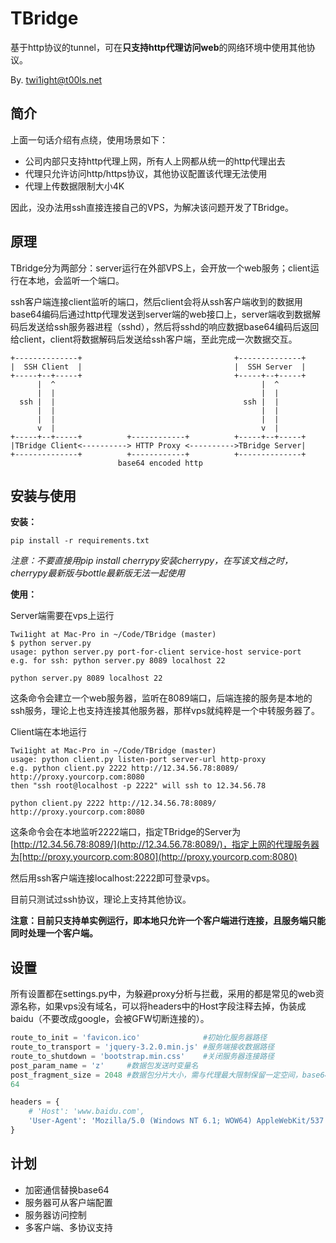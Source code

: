 # TBridge

基于http协议的tunnel，可在**只支持http代理访问web**的网络环境中使用其他协议。

By. [twi1ight@t00ls.net](mailto:twi1ight@t00ls.net)

## 简介

上面一句话介绍有点绕，使用场景如下：

- 公司内部只支持http代理上网，所有人上网都从统一的http代理出去
- 代理只允许访问http/https协议，其他协议配置该代理无法使用
- 代理上传数据限制大小4K

因此，没办法用ssh直接连接自己的VPS，为解决该问题开发了TBridge。

## 原理

TBridge分为两部分：server运行在外部VPS上，会开放一个web服务；client运行在本地，会监听一个端口。

ssh客户端连接client监听的端口，然后client会将从ssh客户端收到的数据用base64编码后通过http代理发送到server端的web接口上，server端收到数据解码后发送给ssh服务器进程（sshd），然后将sshd的响应数据base64编码后返回给client，client将数据解码后发送给ssh客户端，至此完成一次数据交互。

```
+--------------+                                  +--------------+
|  SSH Client  |                                  |  SSH Server  |
+-----+--+-----+                                  +-----+--+-----+
      |  ^                                              |  ^
      |  |                                              |  |
  ssh |  |                                          ssh |  |
      |  |                                              |  |
      |  |                                              |  |
      v  |                                              v  |
+-----+--+-----+          +------------+          +-----+--+-----+
|TBridge Client<----------> HTTP Proxy <---------->TBridge Server|
+--------------+          +------------+          +--------------+
                        base64 encoded http

```

## 安装与使用

**安装：**

`pip install -r requirements.txt`

*注意：不要直接用pip install cherrypy安装cherrypy，在写该文档之时，cherrypy最新版与bottle最新版无法一起使用*

**使用：**

Server端需要在vps上运行

```
Twi1ight at Mac-Pro in ~/Code/TBridge (master)
$ python server.py
usage: python server.py port-for-client service-host service-port
e.g. for ssh: python server.py 8089 localhost 22
```

`python server.py 8089 localhost 22`

这条命令会建立一个web服务器，监听在8089端口，后端连接的服务是本地的ssh服务，理论上也支持连接其他服务器，那样vps就纯粹是一个中转服务器了。

Client端在本地运行

```
Twi1ight at Mac-Pro in ~/Code/TBridge (master)
usage: python client.py listen-port server-url http-proxy
e.g. python client.py 2222 http://12.34.56.78:8089/ http://proxy.yourcorp.com:8080
then "ssh root@localhost -p 2222" will ssh to 12.34.56.78
```

`python client.py 2222 http://12.34.56.78:8089/ http://proxy.yourcorp.com:8080`

这条命令会在本地监听2222端口，指定TBridge的Server为[http://12.34.56.78:8089/](http://12.34.56.78:8089/)，指定上网的代理服务器为[http://proxy.yourcorp.com:8080](http://proxy.yourcorp.com:8080)

然后用ssh客户端连接localhost:2222即可登录vps。

目前只测试过ssh协议，理论上支持其他协议。

**注意：目前只支持单实例运行，即本地只允许一个客户端进行连接，且服务端只能同时处理一个客户端。**

## 设置

所有设置都在settings.py中，为躲避proxy分析与拦截，采用的都是常见的web资源名称，如果vps没有域名，可以将headers中的Host字段注释去掉，伪装成baidu（不要改成google，会被GFW切断连接的）。

```python
route_to_init = 'favicon.ico'              #初始化服务器路径
route_to_transport = 'jquery-3.2.0.min.js' #服务端接收数据路径
route_to_shutdown = 'bootstrap.min.css'    #关闭服务器连接路径
post_param_name = 'z'     #数据包发送时变量名
post_fragment_size = 2048 #数据包分片大小，需与代理最大限制保留一定空间，base64编码后可能会变长
64

headers = {
    # 'Host': 'www.baidu.com',
    'User-Agent': 'Mozilla/5.0 (Windows NT 6.1; WOW64) AppleWebKit/537.36 (KHTML, like Gecko) Chrome/58.0.2987.133 Safari/537.36'
}
```

## 计划

- 加密通信替换base64
- 服务器可从客户端配置
- 服务器访问控制
- 多客户端、多协议支持